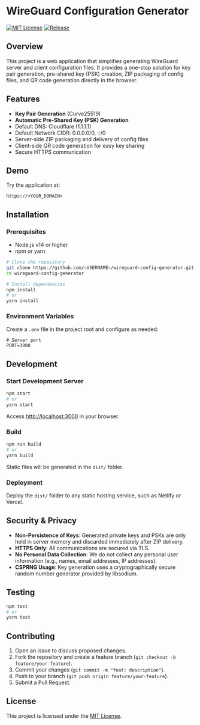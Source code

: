 # WireGuard Configuration Generator

[![MIT License](https://img.shields.io/badge/license-other-brightgreen)]([LICENSE](https://github.com/nanosize/WireGuard-Config-Generator/blob/main/LICENCE))
[![Release](https://img.shields.io/badge/User-nanosize-blue.svg)](https://github.com/nanosize)

## Overview

This project is a web application that simplifies generating WireGuard server and client configuration files. It provides a one-stop solution for key pair generation, pre-shared key (PSK) creation, ZIP packaging of config files, and QR code generation directly in the browser.

## Features

* **Key Pair Generation** (Curve25519)
* **Automatic Pre-Shared Key (PSK) Generation**
* Default DNS: Cloudflare (1.1.1.1)
* Default Network CIDR: 0.0.0.0/0, ::/0
* Server-side ZIP packaging and delivery of config files
* Client-side QR code generation for easy key sharing
* Secure HTTPS communication

## Demo

Try the application at:

```
https://<YOUR_DOMAIN>
```

## Installation

### Prerequisites

* Node.js v14 or higher
* npm or yarn

```bash
# Clone the repository
git clone https://github.com/<USERNAME>/wireguard-config-generator.git
cd wireguard-config-generator

# Install dependencies
npm install
# or
yarn install
```

### Environment Variables

Create a `.env` file in the project root and configure as needed:

```
# Server port
PORT=3000
```

## Development

### Start Development Server

```bash
npm start
# or
yarn start
```

Access [http://localhost:3000](http://localhost:3000) in your browser.

### Build

```bash
npm run build
# or
yarn build
```

Static files will be generated in the `dist/` folder.

### Deployment

Deploy the `dist/` folder to any static hosting service, such as Netlify or Vercel.

## Security & Privacy

* **Non-Persistence of Keys**: Generated private keys and PSKs are only held in server memory and discarded immediately after ZIP delivery.
* **HTTPS Only**: All communications are secured via TLS.
* **No Personal Data Collection**: We do not collect any personal user information (e.g., names, email addresses, IP addresses).
* **CSPRNG Usage**: Key generation uses a cryptographically secure random number generator provided by libsodium.

## Testing

```bash
npm test
# or
yarn test
```

## Contributing

1. Open an issue to discuss proposed changes.
2. Fork the repository and create a feature branch (`git checkout -b feature/your-feature`).
3. Commit your changes (`git commit -m "feat: description"`).
4. Push to your branch (`git push origin feature/your-feature`).
5. Submit a Pull Request.

## License

This project is licensed under the [MIT License](LICENSE).
